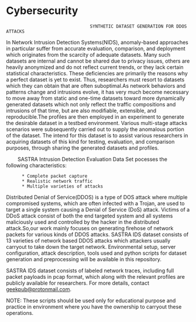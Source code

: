 # Cybersecurity

                                    SYNTHETIC DATASET GENERATION FOR DDOS ATTACKS
In Network Intrusion Detection Systems(NIDS), anomaly-based approaches in particular suffer from accurate evaluation, comparison, and deployment which originates from the scarcity of adequate datasets. Many such datasets are internal and cannot be shared due to privacy issues, others are heavily anonymized and do not reflect current trends, or they lack certain statistical characteristics. These deficiencies are primarily the reasons why a perfect dataset is yet to exist. Thus, researchers must resort to datasets which they can obtain that are often suboptimal.As network behaviors and patterns change and intrusions evolve, it has very much become necessary to move away from static and one-time datasets toward more dynamically generated datasets which not only reflect the traffic compositions and intrusions of that time, but are also modifiable, extensible, and reproducible.The profiles are then employed in an experiment to generate the desirable dataset in a testbed environment. Various multi-stage attacks scenarios were subsequently carried out to supply the anomalous portion of the dataset. The intend for this dataset is to assist various researchers in acquiring datasets of this kind for testing, evaluation, and comparison purposes, through sharing the generated datasets and profiles.
          
          SASTRA Intrusion Detection Evaluation Data Set pocesses the following characteristics:
          
          * Complete packet capture
          * Realistic network traffic
          * Multiple varieties of attacks
          
          
Distributed Denial of Service(DDOS) is a type of DOS attack where multiple compromised systems, which are often infected with a Trojan, are used to target a single system causing a Denial of Service (DoS) attack. Victims of a DDoS attack consist of both the end targeted system and all systems maliciously used and controlled by the hacker in the distributed attack.So,our work mainly focuses on generating firehose of network packets for various kinds of DDOS attacks. SASTRA IDS dataset consists of 13 varieties of network based DDOS attacks which attackers usually carryout to take down the target network. Environmental setup, server configuration, attack description, tools used and python scripts for dataset generation and preprocessing will be available in this repository.

SASTRA IDS dataset consists of labeled network traces, including full packet payloads in pcap format, which along with the relevant profiles are publicly available for researchers. For more details, contact geekpub@protonmail.com.

NOTE:
These scripts should be used only for educational purpose and practice in environment where you have the ownership to carryout these operations.
          
          
          
          
          
          
          
          
